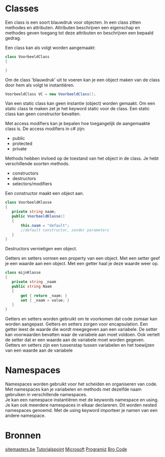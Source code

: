 # Classes

Een class is een soort blauwdruk voor objecten. In een class zitten methodes en attributen. Attributen beschrijven een eigenschap en methodes geven toegang tot deze attributen en beschrijven een bepaald gedrag.

Een class kan als volgt worden aangemaakt:
```csharp
class VoorbeeldClass
{

}
```

Om de class 'blauwdruk' uit te voeren kan je een object maken van de class door hem als volgt te instantiëren.

```csharp
VoorbeeldClass VC = new VoorbeeldClass();
```

Van een static class kan geen instantie (object) worden gemaakt. Om een static class te maken zet je het keyword static voor de class. Een static class kan geen constructor bevatten.

Met access modifiers kan je bepalen hoe toegangelijk de aangemaakte class is. 
De access modifiers in c# zijn:
- public
- protected
- private

Methods hebben invloed op de toestand van het object in de class. Je hebt verschillende soorten methods. 
- constructors
- destructors
- selectors/modifiers

Een constructor maakt een object aan.

```csharp
class VoorbeeldKlasse
{
   private string naam;
   public VoorbeeldKlasse()
   {
       this.naam = "default";
       //default constructor, zonder parameters
   }
}
```

Destructors vernietigen een object.  

Getters en setters vormen een property van een object. Met een setter geef je een waarde aan een object. Met een getter haal je deze waarde weer op. 

```csharp
class mijnKlasse
{
   private string _naam
   public string Naam
   {
       get { return _naam; }
       set { _naam = value; }
   }
}
```

Getters en setters worden gebruikt om te voorkomen dat code zomaar kan worden aangepast. Getters en setters zorgen voor encapsulation. Een getter leest de waarde die wordt meegegeven aan een variabele. De setter kan voorwaarden bevatten waar de variabele aan moet voldoen. Ook vertelt de setter dat er een waarde aan de variabele moet worden gegeven. Getters en setters zijn een tussenstap tussen variabelen en het toewijzen van een waarde aan de variabele

# Namespaces
Namespaces worden gebruikt voor het scheiden en organiseren van code. Met namespaces kan je variabelen en methods met dezelfde naam gebruiken in verschillende namespaces.  
Je kan een namespace instantiëren met de keywords namespace en using. Je kan ook meerdere namespaces in elkaar declareren. Dit worden nested namespaces genoemd.
Met de using keyword importeer je namen van een andere namespace.






# Bronnen

[sitemasters.be](http://www.sitemasters.be/tutorials/20/1/551/Gecombineerd/Classes)
[Tutorialspoint](https://www.tutorialspoint.com/csharp/csharp_namespaces.htm)
[Microsoft](https://learn.microsoft.com/en-us/dotnet/csharp/language-reference/language-specification/namespaces)
[Programiz](https://www.programiz.com/csharp-programming/namespaces)
[Bro Code](https://www.youtube.com/watch?v=8FmE_-QXg3Y)
